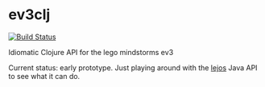ev3clj
======

[![Build Status](https://travis-ci.org/smungee/ev3clj.png?branch=master)](https://travis-ci.org/smungee/ev3clj)

Idiomatic Clojure API for the lego mindstorms ev3

Current status: early prototype. Just playing around with the [lejos](http://www.lejos.org/nxt/nxj/api/) Java API to see what it can do. 

